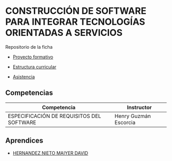 # CONSTRUCCIÓN DE SOFTWARE PARA INTEGRAR TECNOLOGÍAS ORIENTADAS A SERVICIOS
Repositorio de la ficha

- [Proyecto formativo](portafolio_instructor/programa_de_formacion/proyecto_formativo/proyecto_formativo.pdf)
- [Estructura curricular](https://s3.us-west-2.amazonaws.com/secure.notion-static.com/076e7427-cc95-4482-8295-8c9fcf45f437/estructura_curricular.pdf?X-Amz-Algorithm=AWS4-HMAC-SHA256&X-Amz-Content-Sha256=UNSIGNED-PAYLOAD&X-Amz-Credential=AKIAT73L2G45EIPT3X45%2F20230313%2Fus-west-2%2Fs3%2Faws4_request&X-Amz-Date=20230313T010638Z&X-Amz-Expires=86400&X-Amz-Signature=899ac1204c5c80e90ac48712b93ad18c8cb1aefad154650c107529cf096567e7&X-Amz-SignedHeaders=host&response-content-disposition=filename%3D%22estructura_curricular.pdf%22&x-id=GetObject)

- [Asistencia](https://sena4-my.sharepoint.com/:x:/r/personal/guzmane_sena_edu_co/Documents/ADSO2698056/Asistencia.xlsx?d=w18a325ffc6c7487fab5e4a829e1d8cf3&csf=1&web=1&e=s9MC88)
## Competencias

| Competencia | Instructor |
| --- | --- |
| ESPECIFICACIÓN DE REQUISITOS DEL SOFTWARE | Henry Guzmán Escorcia |

## Aprendices

- [HERNANDEZ NIETO MAIYER DAVID]()
